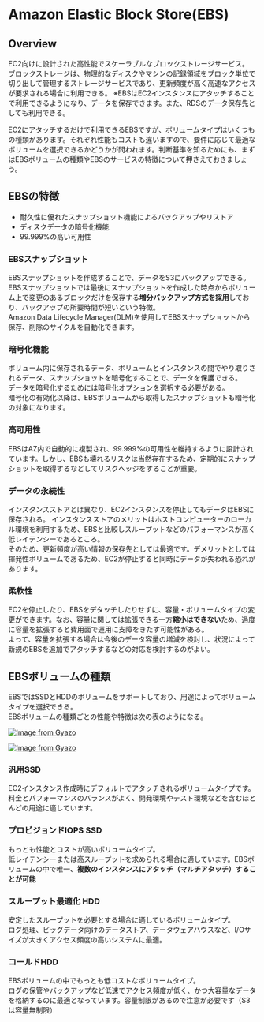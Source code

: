 # Amazon Elastic Block Store(EBS)

## Overview

EC2向けに設計された高性能でスケーラブルなブロックストレージサービス。  
ブロックストレージは、物理的なディスクやマシンの記録領域をブロック単位で切り出して管理するストレージサービスであり、更新頻度が高く高速なアクセスが要求される場合に利用できる。
※EBSはEC2インスタンスにアタッチすることで利用できるようになり、データを保存できます。また、RDSのデータ保存先としても利用できる。

EC2にアタッチするだけで利用できるEBSですが、ボリュームタイプはいくつもの種類があります。それぞれ性能もコストも違いますので、要件に応じて最適なボリュームを選択できるかどうかが問われます。判断基準を知るためにも、まずはEBSボリュームの種類やEBSのサービスの特徴について押さえておきましょう。

## EBSの特徴

- 耐久性に優れたスナップショット機能によるバックアップやリストア
- ディスクデータの暗号化機能
- 99.999%の高い可用性

### EBSスナップショット

EBSスナップショットを作成することで、データをS3にバックアップできる。  
EBSスナップショットでは最後にスナップショットを作成した時点からボリューム上で変更のあるブロックだけを保存する**増分バックアップ方式を採用**しており、バックアップの所要時間が短いという特徴。  
Amazon Data Lifecycle Manager(DLM)を使用してEBSスナップショットから保存、削除のサイクルを自動化できます。

### 暗号化機能

ボリューム内に保存されるデータ、ボリュームとインスタンスの間でやり取りされるデータ、スナップショットを暗号化することで、データを保護できる。  
データを暗号化するためには暗号化オプションを選択する必要がある。  
暗号化の有効化以降は、EBSボリュームから取得したスナップショットも暗号化の対象になります。

### 高可用性

EBSはAZ内で自動的に複製され、99.999%の可用性を維持するように設計されています。しかし、EBSも壊れるリスクは当然存在するため、定期的にスナップショットを取得するなどしてリスクヘッジをすることが重要。

### データの永続性

インスタンスストアとは異なり、EC2インスタンスを停止してもデータはEBSに保存される。
インスタンスストアのメリットはホストコンピューターのローカル環境を利用するため、EBSと比較しスループットなどのパフォーマンスが高く低レイテンシーであるところ。  
そのため、更新頻度が高い情報の保存先としては最適です。デメリットとしては揮発性ボリュームであるため、EC2が停止すると同時にデータが失われる恐れがあります。

### 柔軟性

EC2を停止したり、EBSをデタッチしたりせずに、容量・ボリュームタイプの変更ができます。なお、容量に関しては拡張できる一方**縮小はできない**ため、過度に容量を拡張すると費用面で運用に支障をきたす可能性がある。  
よって、容量を拡張する場合は今後のデータ容量の増減を検討し、状況によって新規のEBSを追加でアタッチするなどの対応を検討するのがよい。

## EBSボリュームの種類

EBSではSSDとHDDのボリュームをサポートしており、用途によってボリュームタイプを選択できる。  
EBSボリュームの種類ごとの性能や特徴は次の表のようになる。

[![Image from Gyazo](https://i.gyazo.com/14fbe35cecb3e8b1535fd3451d7a3d0a.png)](https://gyazo.com/14fbe35cecb3e8b1535fd3451d7a3d0a)

[![Image from Gyazo](https://i.gyazo.com/011ceebc160ebb0197c10591e15cd004.png)](https://gyazo.com/011ceebc160ebb0197c10591e15cd004)

### 汎用SSD

EC2インスタンス作成時にデフォルトでアタッチされるボリュームタイプです。料金とパフォーマンスのバランスがよく、開発環境やテスト環境などを含むほとんどの用途に適しています。

### プロビジョンドIOPS SSD

もっとも性能とコストが高いボリュームタイプ。  
低レイテンシーまたは高スループットを求められる場合に適しています。EBSボリュームの中で唯一、**複数のインスタンスにアタッチ（マルチアタッチ）することが可能**

### スループット最適化 HDD

安定したスループットを必要とする場合に適しているボリュームタイプ。  
ログ処理、ビッグデータ向けのデータストア、データウェアハウスなど、I/Oサイズが大きくアクセス頻度の高いシステムに最適。

### コールドHDD

EBSボリュームの中でもっとも低コストなボリュームタイプ。  
ログの保管やバックアップなど低速でアクセス頻度が低く、かつ大容量なデータを格納するのに最適となっています。容量制限があるので注意が必要です（S3は容量無制限）  

